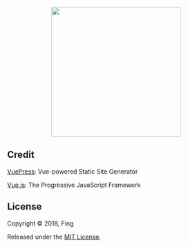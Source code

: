 <p align="center">
  <a href="https://github.com/goa-codebet/nimble-utils" title="Homepage">
    <img src="https://user-images.githubusercontent.com/14079937/47570665-054a8a80-d937-11e8-90b5-a7ddfc2c61f2.png" width="300px" alt="">
  </a>
</p>

## Credit

[VuePress](https://vuepress.vuejs.org/): Vue-powered Static Site Generator

[Vue.js](https://vuejs.org/): The Progressive JavaScript Framework

## License

Copyright © 2018, Fing

Released under the [MIT License](https://opensource.org/licenses/MIT).
